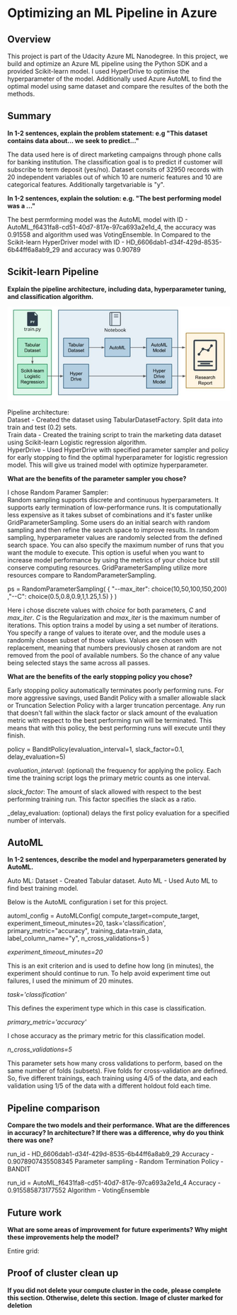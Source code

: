 # Optimizing an ML Pipeline in Azure

## Overview
This project is part of the Udacity Azure ML Nanodegree.
In this project, we build and optimize an Azure ML pipeline using the Python SDK and a provided Scikit-learn model. I used HyperDrive to optimise the hyperparameter of the model. Additionally used Azure AutoML to find the optimal model using same dataset and compare the resultes of the both the methods.

## Summary
**In 1-2 sentences, explain the problem statement: e.g "This dataset contains data about... we seek to predict..."**

The data used here is of direct marketing campaigns through phone calls for banking institution. The classification goal is to predict if customer will subscribe to term deposit (yes/no). Dataset consits of 32950 records with 20 independent variables out of which 10 are numeric features and 10 are categorical features. Additionally targetvariable is "y".

**In 1-2 sentences, explain the solution: e.g. "The best performing model was a ..."**

The best permforming model was the AutoML model with ID - AutoML_f6431fa8-cd51-40d7-817e-97ca693a2e1d_4, the accuracy was 0.91558 and algorithm used was VotingEnsemble.
In Compared to the Scikit-learn HyperDriver model with ID - HD_6606dab1-d34f-429d-8535-6b44ff6a8ab9_29 and accuracy was 0.90789


## Scikit-learn Pipeline
**Explain the pipeline architecture, including data, hyperparameter tuning, and classification algorithm.**

![Pipeline diagram](/Images/Pipeline.jfif)

Pipeline architecture:<br/>
		Dataset - Created the dataset using TabularDatasetFactory. Split data into train and test (0.2) sets.<br/>
		Train data - Created the training script to train the marketing data dataset using Scikit-learn Logistic regression algorithm.<br/>
		HyperDrive - Used HyperDrive with specified parameter sampler and policy for early stopping to find the optimal hyperparameter for logistic regression model. This will give us trained model with optimize hyperparameter.<br/>
	

**What are the benefits of the parameter sampler you chose?**

I chose Random Paramer Sampler:</br>
	Random sampling supports discrete and continuous hyperparameters. It supports early termination of low-performance runs. It is computationally less expensive as it takes subset of combinations and it's faster unlike GridParameterSampling. Some users do an initial search with random sampling and then refine the search space to improve results. In random sampling, hyperparameter values are randomly selected from the defined search space.
	You can also specify the maximum number of runs that you want the module to execute. This option is useful when you want to increase model performance by using the metrics of your choice but still conserve computing resources. GridParameterSampling utilize more resources compare to RandomParameterSampling. 

ps = RandomParameterSampling( 
    {
        "--max_iter": choice(10,50,100,150,200)
        ,"--C": choice(0.5,0.8,0.9,1,1.25,1.5)
    }
)

Here i chose discrete values with _choice_ for both parameters, _C_ and _max_iter_. _C_ is the Regularization and _max_iter_ is the maximum number of iterations. 
This option trains a model by using a set number of iterations. You specify a range of values to iterate over, and the module uses a randomly chosen subset of those values. Values are chosen with replacement, meaning that numbers previously chosen at random are not removed from the pool of available numbers. So the chance of any value being selected stays the same across all passes.


**What are the benefits of the early stopping policy you chose?**

Early stopping policy automatically terminates poorly performing runs. For more aggressive savings, used Bandit Policy with a smaller allowable slack or Truncation Selection Policy with a larger truncation percentage. Any run that doesn't fall within the slack factor or slack amount of the evaluation metric with respect to the best performing run will be terminated. This means that with this policy, the best performing runs will execute until they finish.

policy = BanditPolicy(evaluation_interval=1, slack_factor=0.1, delay_evaluation=5)

_evaluation_interval_: (optional) the frequency for applying the policy. Each time the training script logs the primary metric counts as one interval.

_slack_factor_: The amount of slack allowed with respect to the best performing training run. This factor specifies the slack as a ratio.

_delay_evaluation: (optional) delays the first policy evaluation for a specified number of intervals.


## AutoML
**In 1-2 sentences, describe the model and hyperparameters generated by AutoML.**

Auto ML:
	Dataset - Created Tabular dataset.
	Auto ML - Used Auto ML to find best training model.
	
Below is the AutoML configuration i set for this project.

automl_config = AutoMLConfig(
    compute_target=compute_target,
    experiment_timeout_minutes=20,
    task='classification',
    primary_metric="accuracy",
    training_data=train_data,
    label_column_name="y",
    n_cross_validations=5
)

_experiment_timeout_minutes=20_

This is an exit criterion and is used to define how long (in minutes), the experiment should continue to run. To help avoid experiment time out failures, I used the minimum of 20 minutes.

_task='classification'_

This defines the experiment type which in this case is classification.

_primary_metric='accuracy'_

I chose accuracy as the primary metric for this classification model.

_n_cross_validations=5_

This parameter sets how many cross validations to perform, based on the same number of folds (subsets). Five folds for cross-validation are defined. So, five different trainings, each training using 4/5 of the data, and each validation using 1/5 of the data with a different holdout fold each time.


## Pipeline comparison
**Compare the two models and their performance. What are the differences in accuracy? In architecture? If there was a difference, why do you think there was one?**

run_id - HD_6606dab1-d34f-429d-8535-6b44ff6a8ab9_29
Accuracy - 0.9078907435508345
Parameter sampling - Random
Termination Policy - BANDIT


run_id = AutoML_f6431fa8-cd51-40d7-817e-97ca693a2e1d_4
Accuracy - 0.915585873177552
Algorithm - VotingEnsemble

## Future work
**What are some areas of improvement for future experiments? Why might these improvements help the model?**

Entire grid: 


## Proof of cluster clean up
**If you did not delete your compute cluster in the code, please complete this section. Otherwise, delete this section.**
**Image of cluster marked for deletion**
